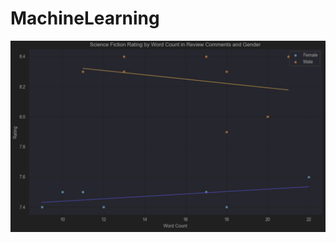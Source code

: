 # MachineLearning

![Linear Reggresion Diff between M & F review length and rating of genre](https://github.com/mrtacocat/machinelearning/blob/main/LR_Gender.png?raw=true)
